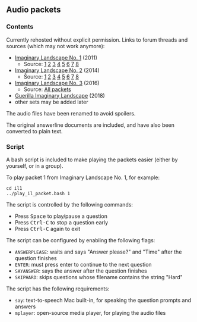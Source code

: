 ## Audio packets

### Contents

Currently rehosted without explicit permission. Links to forum threads and sources (which may not work anymore):

* [Imaginary Landscape No. 1](http://hsquizbowl.org/forums/viewtopic.php?f=21&t=11623&p=219113#p219113) (2011)
  * Source:
[1](https://app.box.com/s/cjz4h8mtmpexg54hwp47)
[2](https://app.box.com/s/rkog5lzgv5z08h3rz9edjtslame5sna5)
[3](https://app.box.com/s/dvim5i3jw47pca15nmh6)
[4](https://app.box.com/s/qgvoru61whvqn8owjn04)
[5](https://app.box.com/s/4w8styo3zcegiipadwwn)
[6](https://app.box.com/s/uxxq16t3nayudhlcv8p1)
[7](https://app.box.com/s/p0p6fjvhrxxq0xcobate)
[8](https://app.box.com/s/lus2brcnvbszm6gi5b27)
* [Imaginary Landscape No. 2](http://hsquizbowl.org/forums/viewtopic.php?f=21&t=16234&p=289863#p289863) (2014)
  * Source:
[1](https://app.box.com/s/9cjrh6f96um752scc4vk)
[2](https://app.box.com/s/apg3kusvq0iiqfvcwfj9)
[3](https://app.box.com/s/l66tytwjmejq7pzi1ukj)
[4](https://app.box.com/s/2w2ztx8ze9x6jvu5u67f)
[5](https://app.box.com/s/hcy6za2tiooehv5ymdm2)
[6](https://app.box.com/s/souowe39meed1nzn2evs)
[7](https://app.box.com/s/41werd8fdlvbqrgxzyn0)
[8](https://app.box.com/s/wuhmam1jr4ayu8mkjq1g)
* [Imaginary Landscape No. 3](http://hsquizbowl.org/forums/viewtopic.php?f=21&t=18117&p=318076#p318076) (2016)
  * Source: [All packets](https://app.box.com/s/2bjv3rmjdabi4a5whdh3g4zwmzlmvxub)
* [Guerilla Imaginary Landscape](http://www.hsquizbowl.org/forums/viewtopic.php?f=8&t=21409) (2018)
* other sets may be added later

The audio files have been renamed to avoid spoilers.

The original answerline documents are included, and have also been converted to plain text.

### Script

A bash script is included to make playing the packets easier (either by yourself, or in a group).

To play packet 1 from Imaginary Landscape No. 1, for example:

```
cd il1
../play_il_packet.bash 1
```

The script is controlled by the following commands:

* Press <kbd>Space</kbd> to play/pause a question
* Press <kbd>Ctrl-C</kbd> to stop a question early
* Press <kbd>Ctrl-C</kbd> again to exit

The script can be configured by enabling the following flags:

* `ANSWERPLEASE`: waits and says "Answer please?" and "Time" after the question finishes
* `ENTER`: must press enter to continue to the next question
* `SAYANSWER`: says the answer after the question finishes
* `SKIPHARD`: skips questions whose filename contains the string "Hard"

The script has the following requirements:

* `say`: text-to-speech Mac built-in, for speaking the question prompts and answers
* `mplayer`: open-source media player, for playing the audio files
